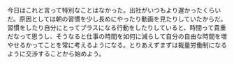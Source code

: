 今日はこれと言って特別なことはなかった。出社がいつもより遅かったくらいだ。原因としては朝の習慣を少し長めにやったり動画を見たりしていたからだ。習慣をしたり自分にとってプラスになる行動をしたりしていると、時間って貴重だなって思うし、そうなると仕事の時間を如何に減らして自分の自由な時間を増やせるかってことを常に考えるようになる。とりあえずまずは裁量労働制になるように交渉することから始めよう。

